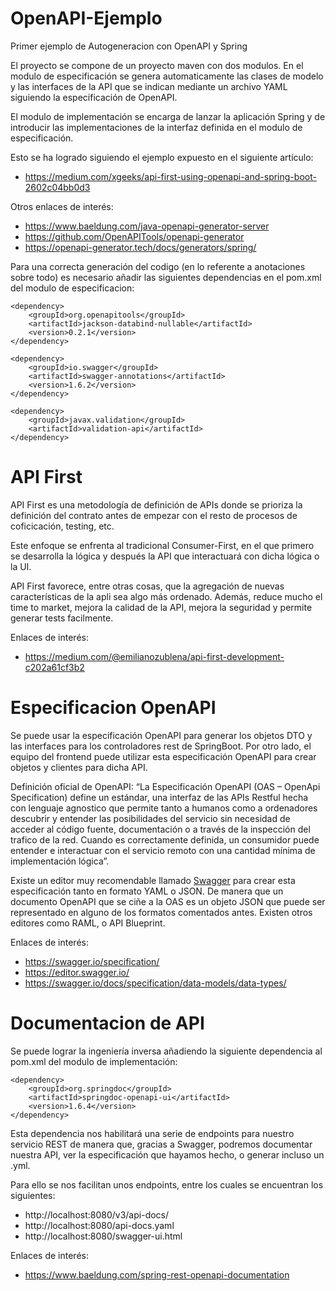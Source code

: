 # OpenAPI-Ejemplo
 Primer ejemplo de Autogeneracion con OpenAPI y Spring

El proyecto se compone de un proyecto maven con dos modulos. En el modulo de especificación se genera automaticamente las clases de modelo y las interfaces de la API que se indican mediante un archivo YAML siguiendo la especificación de OpenAPI.

El modulo de implementación se encarga de lanzar la aplicación Spring y de introducir las implementaciones de la interfaz definida en el modulo de especificación.

Esto se ha logrado siguiendo el ejemplo expuesto en el siguiente artículo: 
 - https://medium.com/xgeeks/api-first-using-openapi-and-spring-boot-2602c04bb0d3

Otros enlaces de interés:
 - https://www.baeldung.com/java-openapi-generator-server
 - https://github.com/OpenAPITools/openapi-generator
 - https://openapi-generator.tech/docs/generators/spring/


Para una correcta generación del codigo (en lo referente a anotaciones sobre todo) es necesario añadir las siguientes dependencias en el pom.xml del modulo de especificacion:
```
<dependency>
    <groupId>org.openapitools</groupId>
    <artifactId>jackson-databind-nullable</artifactId>
    <version>0.2.1</version>
</dependency>

<dependency>
    <groupId>io.swagger</groupId>
    <artifactId>swagger-annotations</artifactId>
    <version>1.6.2</version>
</dependency>

<dependency>
    <groupId>javax.validation</groupId>
    <artifactId>validation-api</artifactId>
</dependency>
 ```
 
# API First

API First es una metodología de definición de APIs donde se prioriza la definición del contrato antes de empezar con el resto de procesos de coficicación, testing, etc.

Este enfoque se enfrenta al tradicional Consumer-First, en el que primero se desarrolla la lógica y después la API que interactuará con dicha lógica o la UI.

API First favorece, entre otras cosas, que la agregación de nuevas características de la apli sea algo más ordenado. Además, reduce mucho el time to market, mejora la calidad de la API, mejora la seguridad y permite generar tests facilmente.


Enlaces de interés:
 - https://medium.com/@emilianozublena/api-first-development-c202a61cf3b2


# Especificacion OpenAPI

Se puede usar la especificación OpenAPI para generar los objetos DTO y las interfaces para los controladores rest de SpringBoot. Por otro lado, el equipo del frontend puede utilizar esta especificación OpenAPI para crear objetos y clientes para dicha API.

Definición oficial de OpenAPI:
“La Especificación OpenAPI (OAS – OpenApi Specification) define un estándar, una interfaz de las APIs Restful hecha con lenguaje agnostico que permite tanto a humanos como a ordenadores descubrir y entender las posibilidades del servicio sin necesidad de acceder al código fuente, documentación o a través de la inspección del trafico de la red. Cuando es correctamente definida, un consumidor puede entender e interactuar con el servicio remoto con una cantidad mínima de implementación lógica”.

Existe un editor muy recomendable llamado [Swagger](https://swagger.io) para crear esta especificación tanto en formato YAML o JSON. De manera que un documento OpenAPI que se ciñe a la OAS es un objeto JSON que puede ser representado en alguno de los formatos comentados antes. Existen otros editores como RAML, o API Blueprint.

Enlaces de interés: 
 - https://swagger.io/specification/
 - https://editor.swagger.io/
 - https://swagger.io/docs/specification/data-models/data-types/


# Documentacion de API

Se puede lograr la ingeniería inversa añadiendo la siguiente dependencia al pom.xml del modulo de implementación:
```
<dependency>
    <groupId>org.springdoc</groupId>
    <artifactId>springdoc-openapi-ui</artifactId>
    <version>1.6.4</version>
</dependency>
```

Esta dependencia nos habilitará una serie de endpoints para nuestro servicio REST de manera que, gracias a Swagger, podremos documentar nuestra API, ver la especificación que hayamos hecho, o generar incluso un .yml.

Para ello se nos facilitan unos endpoints, entre los cuales se encuentran los siguientes: 
- http://localhost:8080/v3/api-docs/
- http://localhost:8080/api-docs.yaml
- http://localhost:8080/swagger-ui.html


Enlaces de interés: 
 - https://www.baeldung.com/spring-rest-openapi-documentation
